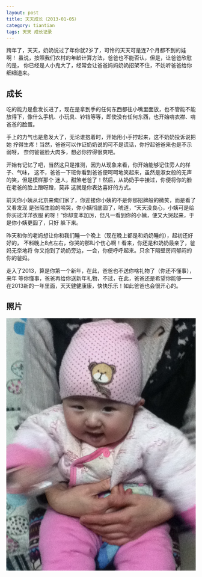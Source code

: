 ```yaml
---
layout: post
title: 天天成长（2013-01-05）
category: tiantian
tags: 天天 成长记录
---
```


跨年了，天天，奶奶说过了年你就2岁了，可怜的天天可是连7个月都不到的娃啊！
虽说，按照我们农村的年龄计算方法，爸爸也不能否认，但是，让爸爸欣慰的是，
你已经是人小鬼大了，经常会让爸爸妈妈奶奶招架不住，不妨听爸爸给你细细道来。

## 成长

吃的能力是愈发长进了，现在是拿到手的任何东西都往小嘴里面放，也不管能不能
放得下，像什么手机、小玩具、铃铛等等，即使没有任何东西，也开始啃衣襟、啃
爸爸的脸蛋。

手上的力气也是愈发大了，无论谁抱着时，开始用小手拧起来，这不奶奶投诉说把她
拧得生疼！当然，爸爸可以作证奶奶说的可不是谎话，你拧起爸爸来也是不示弱呀，
奈何爸爸脸大肉多，想必你拧得很爽吧。

开始有记忆了吧，当然这只是推测，因为从现象来看，你开始能够记住旁人的样子、气味，
这不，爸爸一下班你看到爸爸便呵呵地笑起来，虽然是淑女般的无声的笑，但是模样那个
迷人，甜煞老爸了！然后，从奶奶手中接过，你便将你的脸在老爸的脸上蹭呀蹭，莫非
这就是你表达喜好的方式。

前天你小姨从北京来俺们家了，你迎接你小姨的不是你那招牌般的微笑，而是看了又看发现
是张陌生脸的啼哭，你小姨彻底囧了，唬道，“天天没良心，小姨可是给你买过洋洋衣服
的呀！”你却变本加厉，但凡一看到你的小姨，便又大哭起来，于是你小姨更囧了，只好
躲下来。

昨天和你的老妈想让你和我们睡一个晚上（现在晚上都是和奶奶睡的），起初还好好的，
不料晚上8点左右，你哭的那叫个伤心啊！看来，你还是和奶奶最亲了，爸妈无奈地将
你又抱到了奶奶旁边，一会，你便呼呼起来。只余下隔壁房间郁闷的你的爸妈。

走入了2013，算是你第一个新年，在此，爸爸也不送你啥礼物了（你还不懂事），来年
等你懂事，爸爸再给你送新年礼物，不过，在此，爸爸还是希望你能够——
在2013新的一年里面，天天健健康康，快快乐乐！如此爸爸也会很开心的。

## 照片

![tiantian](/assets/images/tiantian20130105.JPG)
